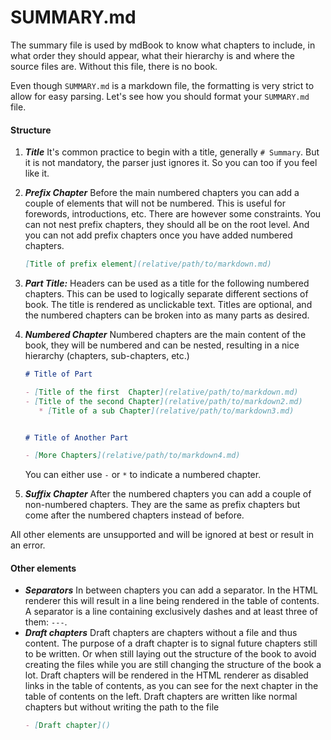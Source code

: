 # SUMMARY.md

The summary file is used by mdBook to know what chapters to include, in what
order they should appear, what their hierarchy is and where the source files
are. Without this file, there is no book.

Even though `SUMMARY.md` is a markdown file, the formatting is very strict to
allow for easy parsing. Let's see how you should format your `SUMMARY.md` file.

#### Structure

1. ***Title*** It's common practice to begin with a title, generally <code
   class="language-markdown"># Summary</code>. But it is not mandatory, the
   parser just ignores it. So you can too if you feel like it.

2. ***Prefix Chapter*** Before the main numbered chapters you can add a couple
   of elements that will not be numbered. This is useful for forewords,
   introductions, etc. There are however some constraints. You can not nest
   prefix chapters, they should all be on the root level. And you can not add
   prefix chapters once you have added numbered chapters.
   ```markdown
   [Title of prefix element](relative/path/to/markdown.md)
   ```

3. ***Part Title:*** Headers can be used as a title for the following numbered
   chapters. This can be used to logically separate different sections
   of book. The title is rendered as unclickable text.
   Titles are optional, and the numbered chapters can be broken into as many
   parts as desired.

4. ***Numbered Chapter*** Numbered chapters are the main content of the book,
   they will be numbered and can be nested, resulting in a nice hierarchy
   (chapters, sub-chapters, etc.)
   ```markdown
   # Title of Part

   - [Title of the first  Chapter](relative/path/to/markdown.md)
   - [Title of the second Chapter](relative/path/to/markdown2.md)
      * [Title of a sub Chapter](relative/path/to/markdown3.md)


   # Title of Another Part

   - [More Chapters](relative/path/to/markdown4.md)
   ```
   You can either use `-` or `*` to indicate a numbered chapter.

5. ***Suffix Chapter*** After the numbered chapters you can add a couple of
   non-numbered chapters. They are the same as prefix chapters but come after
   the numbered chapters instead of before.

All other elements are unsupported and will be ignored at best or result in an
error.

#### Other elements

- ***Separators*** In between chapters you can add a separator. In the HTML renderer
  this will result in a line being rendered in the table of contents. A separator is
  a line containing exclusively dashes and at least three of them: `---`.
- ***Draft chapters*** Draft chapters are chapters without a file and thus content.
  The purpose of a draft chapter is to signal future chapters still to be written.
  Or when still laying out the structure of the book to avoid creating the files
  while you are still changing the structure of the book a lot.
  Draft chapters will be rendered in the HTML renderer as disabled links in the table
  of contents, as you can see for the next chapter in the table of contents on the left.
  Draft chapters are written like normal chapters but without writing the path to the file
  ```markdown
  - [Draft chapter]()
  ```
